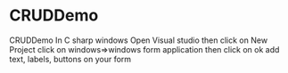 # CRUDDemo
CRUDDemo In  C sharp windows
Open Visual studio then click on New Project
click on windows=>windows form application then click on ok
add text, labels, buttons on your form



